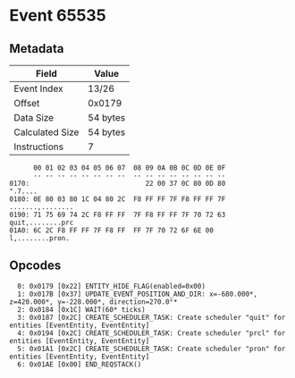 # Event 65535

## Metadata

| Field           | Value    |
|-----------------|----------|
| Event Index     | 13/26    |
| Offset          | 0x0179   |
| Data Size       | 54 bytes |
| Calculated Size | 54 bytes |
| Instructions    | 7        |

```
      00 01 02 03 04 05 06 07  08 09 0A 0B 0C 0D 0E 0F
      -- -- -- -- -- -- -- --  -- -- -- -- -- -- -- --
0170:                             22 00 37 0C 80 0D 80           ".7....
0180: 0E 80 03 80 1C 04 80 2C  F8 FF FF 7F F8 FF FF 7F  .......,........
0190: 71 75 69 74 2C F8 FF FF  7F F8 FF FF 7F 70 72 63  quit,........prc
01A0: 6C 2C F8 FF FF 7F F8 FF  FF 7F 70 72 6F 6E 00     l,........pron. 
```

## Opcodes

```
  0: 0x0179 [0x22] ENTITY_HIDE_FLAG(enabled=0x00)
  1: 0x017B [0x37] UPDATE_EVENT_POSITION_AND_DIR: x=-680.000*, z=420.000*, y=-228.000*, direction=270.0°*
  2: 0x0184 [0x1C] WAIT(60* ticks)
  3: 0x0187 [0x2C] CREATE_SCHEDULER_TASK: Create scheduler "quit" for entities [EventEntity, EventEntity]
  4: 0x0194 [0x2C] CREATE_SCHEDULER_TASK: Create scheduler "prcl" for entities [EventEntity, EventEntity]
  5: 0x01A1 [0x2C] CREATE_SCHEDULER_TASK: Create scheduler "pron" for entities [EventEntity, EventEntity]
  6: 0x01AE [0x00] END_REQSTACK()
```
